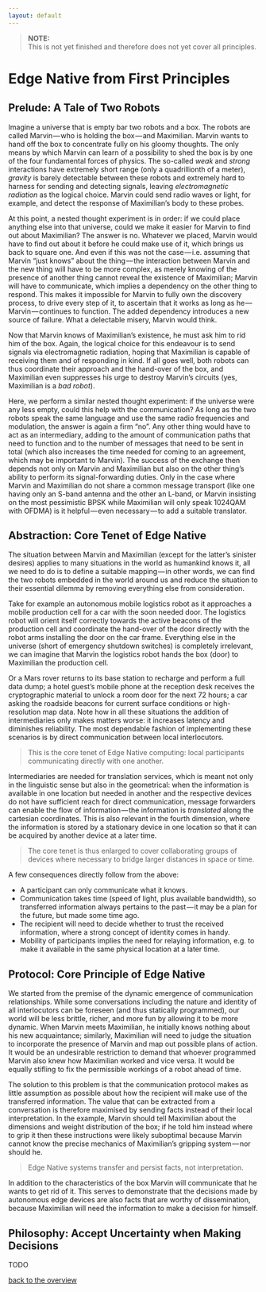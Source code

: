 ```yaml
---
layout: default
---
```


> **NOTE:**<br/>This is not yet finished and therefore does not yet cover all principles.

# Edge Native from First Principles

## Prelude: A Tale of Two Robots

Imagine a universe that is empty bar two robots and a box. The robots are called Marvin — who is holding the box — and Maximilian. Marvin wants to hand off the box to concentrate fully on his gloomy thoughts. The only means by which Marvin can learn of a possibility to shed the box is by one of the four fundamental forces of physics. The so-called *weak* and *strong* interactions have extremely short range (only a quadrillionth of a meter), *gravity* is barely detectable between these robots and extremely hard to harness for sending and detecting signals, leaving *electromagnetic radiation* as the logical choice. Marvin could send radio waves or light, for example, and detect the response of Maximilian’s body to these probes.

At this point, a nested thought experiment is in order: if we could place anything else into that universe, could we make it easier for Marvin to find out about Maximilian? The answer is no. Whatever we placed, Marvin would have to find out about it before he could make use of it, which brings us back to square one. And even if this was not the case — i.e. assuming that Marvin “just knows” about the thing — the interaction between Marvin and the new thing will have to be more complex, as merely knowing of the presence of another thing cannot reveal the existence of Maximilian; Marvin will have to communicate, which implies a dependency on the other thing to respond. This makes it impossible for Marvin to fully own the discovery process, to drive every step of it, to ascertain that it works as long as he — Marvin — continues to function. The added dependency introduces a new source of failure. What a delectable misery, Marvin would think.

Now that Marvin knows of Maximilian’s existence, he must ask him to rid him of the box. Again, the logical choice for this endeavour is to send signals via electromagnetic radiation, hoping that Maximilian is capable of receiving them and of responding in kind. If all goes well, both robots can thus coordinate their approach and the hand-over of the box, and Maximilian even suppresses his urge to destroy Marvin’s circuits (yes, Maximilian is a *bad robot*).

Here, we perform a similar nested thought experiment: if the universe were any less empty, could this help with the communication? As long as the two robots speak the same language and use the same radio frequencies and modulation, the answer is again a firm “no”. Any other thing would have to act as an intermediary, adding to the amount of communication paths that need to function and to the number of messages that need to be sent in total (which also increases the time needed for coming to an agreement, which may be important to Marvin). The success of the exchange then depends not only on Marvin and Maximilian but also on the other thing’s ability to perform its signal-forwarding duties. Only in the case where Marvin and Maximilian do not share a common message transport (like one having only an S-band antenna and the other an L-band, or Marvin insisting on the most pessimistic BPSK while Maximilian will only speak 1024QAM with OFDMA) is it helpful — even necessary — to add a suitable translator.

## Abstraction: Core Tenet of Edge Native

The situation between Marvin and Maximilian (except for the latter’s sinister desires) applies to many situations in the world as humankind knows it, all we need to do is to define a suitable mapping — in other words, we can find the two robots embedded in the world around us and reduce the situation to their essential dilemma by removing everything else from consideration.

Take for example an autonomous mobile logistics robot as it approaches a mobile production cell for a car with the soon needed door. The logistics robot will orient itself correctly towards the active beacons of the production cell and coordinate the hand-over of the door directly with the robot arms installing the door on the car frame. Everything else in the universe (short of emergency shutdown switches) is completely irrelevant, we can imagine that Marvin the logistics robot hands the box (door) to Maximilian the production cell.

Or a Mars rover returns to its base station to recharge and perform a full data dump; a hotel guest’s mobile phone at the reception desk receives the cryptographic material to unlock a room door for the next 72 hours; a car asking the roadside beacons for current surface conditions or high-resolution map data. Note how in all these situations the addition of intermediaries only makes matters worse: it increases latency and diminishes reliability. The most dependable fashion of implementing these scenarios is by direct communication between local interlocutors.

> This is the core tenet of Edge Native computing: local participants communicating directly with one another.

Intermediaries are needed for translation services, which is meant not only in the linguistic sense but also in the geometrical: when the information is available in one location but needed in another and the respective devices do not have sufficient reach for direct communication, message forwarders can enable the flow of information — the information is *translated* along the cartesian coordinates. This is also relevant in the fourth dimension, where the information is stored by a stationary device in one location so that it can be acquired by another device at a later time.

> The core tenet is thus enlarged to cover collaborating groups of devices where necessary to bridge larger distances in space or time.

A few consequences directly follow from the above:

- A participant can only communicate what it knows.
- Communication takes time (speed of light, plus available bandwidth), so transferred information always pertains to the past — it may be a plan for the future, but made some time ago.
- The recipient will need to decide whether to trust the received information, where a strong concept of identity comes in handy.
- Mobility of participants implies the need for relaying information, e.g. to make it available in the same physical location at a later time.

## Protocol: Core Principle of Edge Native

We started from the premise of the dynamic emergence of communication relationships. While some conversations including the nature and identity of all interlocutors can be foreseen (and thus statically programmed), our world will be less brittle, richer, and more fun by allowing it to be more dynamic. When Marvin meets Maximilian, he initially knows nothing about his new acquaintance; similarly, Maximilian will need to judge the situation to incorporate the presence of Marvin and map out possible plans of action. It would be an undesirable restriction to demand that whoever programmed Marvin also knew how Maximilian worked and vice versa. It would be equally stifling to fix the permissible workings of a robot ahead of time.

The solution to this problem is that the communication protocol makes as little assumption as possible about how the recipient will make use of the transferred information. The value that can be extracted from a conversation is therefore maximised by sending facts instead of their local interpretation. In the example, Marvin should tell Maximilian about the dimensions and weight distribution of the box; if he told him instead where to grip it then these instructions were likely suboptimal because Marvin cannot know the precise mechanics of Maximilian’s gripping system — nor should he.

> Edge Native systems transfer and persist facts, not interpretation.

In addition to the characteristics of the box Marvin will communicate that he wants to get rid of it. This serves to demonstrate that the decisions made by autonomous edge devices are also facts that are worthy of dissemination, because Maximilian will need the information to make a decision for himself.

## Philosophy: Accept Uncertainty when Making Decisions

TODO

<div style="float:left"><a href="/#local-first-cooperation-principles">back to the overview</a></div>
<div style="clear:both">
